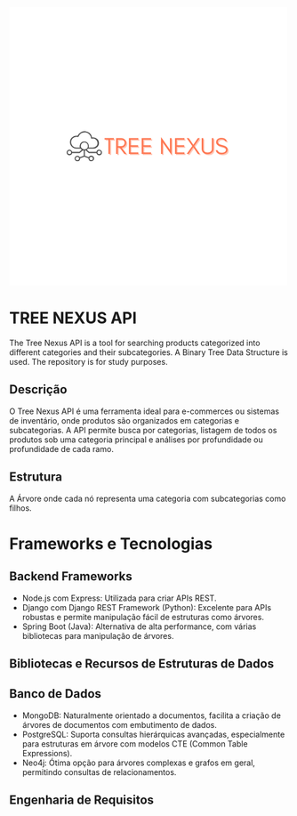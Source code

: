 ![alt text](<TREE NEXUS-1.png>)

# TREE NEXUS API
The Tree Nexus API is a tool for searching products categorized into different categories and their subcategories. A Binary Tree Data Structure is used. The repository is for study purposes.


## Descrição
O Tree Nexus API é uma ferramenta ideal para e-commerces ou sistemas de inventário, onde produtos são organizados em categorias e subcategorias. A API permite busca por categorias, listagem de todos os produtos sob uma categoria principal e análises por profundidade ou profundidade de cada ramo.

## Estrutura
A Árvore onde cada nó representa uma categoria com subcategorias como filhos.

# Frameworks e Tecnologias

## Backend Frameworks
 - Node.js com Express: Utilizada para criar APIs REST.
 - Django com Django REST Framework (Python): Excelente para APIs robustas e permite manipulação fácil de estruturas como árvores.
 - Spring Boot (Java): Alternativa de alta performance, com várias bibliotecas para manipulação de árvores.

## Bibliotecas e Recursos de Estruturas de Dados

## Banco de Dados
 - MongoDB: Naturalmente orientado a documentos, facilita a criação de árvores de documentos com embutimento de dados.
 - PostgreSQL: Suporta consultas hierárquicas avançadas, especialmente para estruturas em árvore com modelos CTE (Common Table Expressions).
 - Neo4j: Ótima opção para árvores complexas e grafos em geral, permitindo consultas de relacionamentos.

## Engenharia de Requisitos




